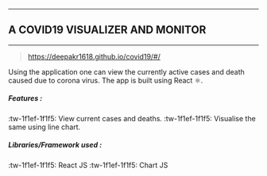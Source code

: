
------------



## A COVID19 VISUALIZER AND MONITOR

------------



> https://deepakr1618.github.io/covid19/#/


Using the application one can view the currently active cases and  death caused due to corona virus. The app is built using React ⚛️.

##### Features :

:tw-1f1ef-1f1f5: View current cases and deaths.
:tw-1f1ef-1f1f5: Visualise the same using line chart.

##### Libraries/Framework used :
:tw-1f1ef-1f1f5:  React JS
:tw-1f1ef-1f1f5:  Chart JS
